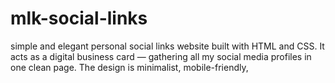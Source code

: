 # mlk-social-links
simple and elegant personal social links website built with HTML and CSS. It acts as a digital business card — gathering all my social media profiles in one clean page. The design is minimalist, mobile-friendly, 
